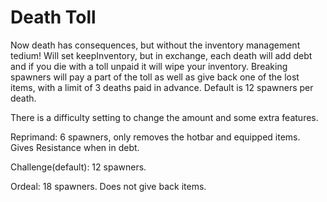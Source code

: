 # Death Toll
Now death has consequences, but without the inventory management tedium!
Will set keepInventory, but in exchange, each death will add debt and if you die with a toll unpaid it will wipe your inventory.
Breaking spawners will pay a part of the toll as well as give back one of the lost items, with a limit of 3 deaths paid in advance. Default is 12 spawners per death.

There is a difficulty setting to change the amount and some extra features.

Reprimand: 6 spawners, only removes the hotbar and equipped items. Gives Resistance when in debt.

Challenge(default): 12 spawners.

Ordeal: 18 spawners. Does not give back items.
